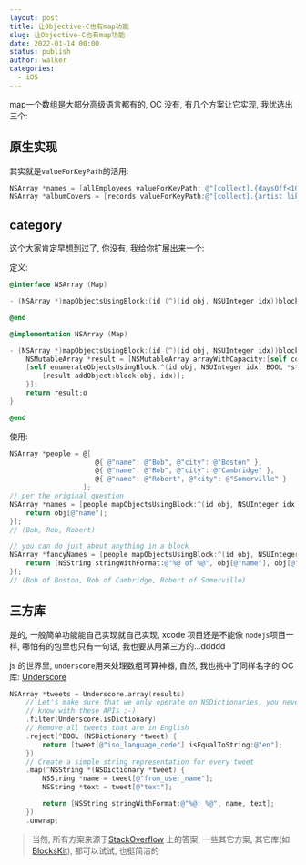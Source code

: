 ```yaml
---
layout: post
title: 让Objective-C也有map功能
slug: 让Objective-C也有map功能
date: 2022-01-14 00:00
status: publish
author: walker
categories: 
  - iOS
---
```


map一个数组是大部分高级语言都有的, OC 没有, 有几个方案让它实现, 我优选出三个: 

## 原生实现

其实就是`valueForKeyPath`的活用:

```objective-c
NSArray *names = [allEmployees valueForKeyPath: @"[collect].{daysOff<10}.name"];
NSArray *albumCovers = [records valueForKeyPath:@"[collect].{artist like 'Bon Iver'}.<NSUnarchiveFromDataTransformerName>.albumCoverImageData"];
```

## category

这个大家肯定早想到过了, 你没有, 我给你扩展出来一个:

定义:

```objective-c
@interface NSArray (Map)

- (NSArray *)mapObjectsUsingBlock:(id (^)(id obj, NSUInteger idx))block;

@end

@implementation NSArray (Map)

- (NSArray *)mapObjectsUsingBlock:(id (^)(id obj, NSUInteger idx))block {
    NSMutableArray *result = [NSMutableArray arrayWithCapacity:[self count]];
    [self enumerateObjectsUsingBlock:^(id obj, NSUInteger idx, BOOL *stop) {
        [result addObject:block(obj, idx)];
    }];
    return result;o
}

@end
```

使用:

```objective-c
NSArray *people = @[
                     @{ @"name": @"Bob", @"city": @"Boston" },
                     @{ @"name": @"Rob", @"city": @"Cambridge" },
                     @{ @"name": @"Robert", @"city": @"Somerville" }
                  ];
// per the original question
NSArray *names = [people mapObjectsUsingBlock:^(id obj, NSUInteger idx) {
    return obj[@"name"];
}];
// (Bob, Rob, Robert)

// you can do just about anything in a block
NSArray *fancyNames = [people mapObjectsUsingBlock:^(id obj, NSUInteger idx) {
    return [NSString stringWithFormat:@"%@ of %@", obj[@"name"], obj[@"city"]];
}];
// (Bob of Boston, Rob of Cambridge, Robert of Somerville)
```

## 三方库

是的, 一般简单功能能自己实现就自己实现, xcode 项目还是不能像 `nodejs`项目一样, 哪怕有的包里也只有一句话, 我也要从用第三方的...ddddd

js 的世界里, `underscore`用来处理数组可算神器, 自然, 我也挑中了同样名字的 OC 库: [Underscore](http://underscorem.org/)

```objective-c
NSArray *tweets = Underscore.array(results)
    // Let's make sure that we only operate on NSDictionaries, you never
    // know with these APIs ;-)
    .filter(Underscore.isDictionary)
    // Remove all tweets that are in English
    .reject(^BOOL (NSDictionary *tweet) {
        return [tweet[@"iso_language_code"] isEqualToString:@"en"];
    })
    // Create a simple string representation for every tweet
    .map(^NSString *(NSDictionary *tweet) {
        NSString *name = tweet[@"from_user_name"];
        NSString *text = tweet[@"text"];

        return [NSString stringWithFormat:@"%@: %@", name, text];
    })
    .unwrap;
```

> 当然, 所有方案来源于[StackOverflow](http://stackoverflow.com/questions/6127638/nsarray-equivalent-of-map) 上的答案, 一些其它方案, 其它库(如[BlocksKit](http://cocoadocs.org/docsets/BlocksKit/2.2.3/Categories/NSArray+BlocksKit.html#//api/name/bk_map:)), 都可以试试, 也挺简洁的
